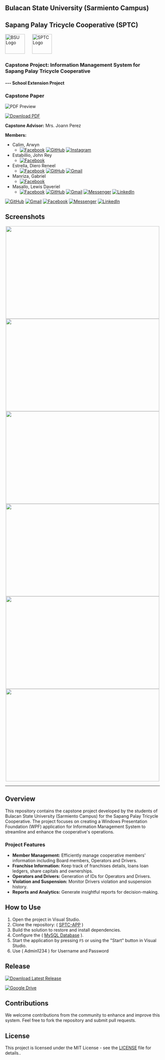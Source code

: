 ## Bulacan State University (Sarmiento Campus)
## Sapang Palay Tricycle Cooperative (SPTC)
<img src="/image/bsu-logo.png" alt="BSU Logo" width="64" height="64" style="margin-right: 10px;"> <img src="/image/sptc_logo.png" alt="SPTC Logo" width="64" height="64" style="margin-left: 10px;">

### Capstone Project: Information Management System for Sapang Palay Tricycle Cooperative
#### --- School Extension Project

### Capstone Paper  
![PDF Preview](/image/preview1.png)

[![Download PDF](https://img.shields.io/badge/Download%20PDF-4285F4?style=for-the-badge&logo=googledrive&logoColor=white)](https://drive.google.com/file/d/10dKC1KEpIyPwKHE9G2yWlNRGmNh7Jleu/view?usp=sharing)

**Capstone Advisor:** Mrs. Joann Perez

**Members:**
- Calim, Arwyn
    - [![Facebook](https://img.shields.io/badge/Facebook-1877F2?style=for-the-badge&logo=facebook&logoColor=white)](https://www.facebook.com/arwyncalim/)  [![GitHub](https://img.shields.io/badge/GitHub-100000?style=for-the-badge&logo=github&logoColor=white)](https://github.com/wyncalim)  [![Instagram](https://img.shields.io/badge/Instagram-%23E4405F?style=for-the-badge&logo=instagram&logoColor=white)](https://www.instagram.com/wynclm/)
- Estabillio, John Rey
    - [![Facebook](https://img.shields.io/badge/Facebook-1877F2?style=for-the-badge&logo=facebook&logoColor=white)](https://www.facebook.com/KoyaJeeArr)
- Estrella, Diero Reneel
    - [![Facebook](https://img.shields.io/badge/Facebook-1877F2?style=for-the-badge&logo=facebook&logoColor=white)](https://www.facebook.com/die.ro.84728)  [![GitHub](https://img.shields.io/badge/GitHub-100000?style=for-the-badge&logo=github&logoColor=white)](https://github.com/deletesailorr)  [![Gmail](https://img.shields.io/badge/Gmail-D14836?style=for-the-badge&logo=gmail&logoColor=white)](mailto:dieroreneel.estrella.m@bulsu.edu.ph)
- Manriza, Gabriel
    - [![Facebook](https://img.shields.io/badge/Facebook-1877F2?style=for-the-badge&logo=facebook&logoColor=white)](https://www.facebook.com/people/Gabriel-Manriza/100009376845917/)
- Masallo, Lewis Daveriel
    - [![Facebook](https://img.shields.io/badge/Facebook-1877F2?style=for-the-badge&logo=facebook&logoColor=white)](https://www.facebook.com/lewismasallo)  [![GitHub](https://img.shields.io/badge/GitHub-100000?style=for-the-badge&logo=github&logoColor=white)](https://github.com/xxlllllllxx)  [![Gmail](https://img.shields.io/badge/Gmail-D14836?style=for-the-badge&logo=gmail&logoColor=white)](mailto:lewismasallo@gmail.com)  [![Messenger](https://img.shields.io/badge/Messenger-00B2FF?style=for-the-badge&logo=messenger&logoColor=white)](https://m.me/lewismasallo)  [![LinkedIn](https://img.shields.io/badge/LinkedIn-0077B5?style=for-the-badge&logo=linkedin&logoColor=white)](https://www.linkedin.com/in/lewis-daveriel-masallo-0881521ba/)

[![GitHub](https://img.shields.io/badge/GitHub-100000?style=for-the-badge&logo=github&logoColor=white)](https://github.com/deletesailorr)
[![Gmail](https://img.shields.io/badge/Gmail-D14836?style=for-the-badge&logo=gmail&logoColor=white)](mailto:dieroreneel.estrella.m@bulsu.edu.ph)
[![Facebook](https://img.shields.io/badge/Facebook-1877F2?style=for-the-badge&logo=facebook&logoColor=white)](https://www.facebook.com/people/Gabriel-Manriza/100009376845917/)
[![Messenger](https://img.shields.io/badge/Messenger-00B2FF?style=for-the-badge&logo=messenger&logoColor=white)](https://m.me/lewismasallo)
[![LinkedIn](https://img.shields.io/badge/LinkedIn-0077B5?style=for-the-badge&logo=linkedin&logoColor=white)](https://www.linkedin.com/in/lewismasallo/)


## Screenshots
<div align="center">
<img src="/image/image1.png" height="300" width="500"/>
<img src="/image/image2.png" height="300"  width="500"/>  
<img src="/image/image3.png" height="300" width="500" />
<img src="/image/screenshot1.png" height="300" width="500" />  
<img src="/image/screenshot2.png" height="300" width="500" />
<img src="/image/screenshot3.png" height="300" width="500" />  
</div>


---

## Overview

This repository contains the capstone project developed by the students of Bulacan State University (Sarmiento Campus) for the Sapang Palay Tricycle Cooperative. The project focuses on creating a Windows Presentation Foundation (WPF) application for Information Management System to streamline and enhance the cooperative's operations.

### Project Features

- **Member Management:** Efficiently manage cooperative members' information including Board members, Operators and Drivers.
- **Franchise Information:** Keep track of franchises details, loans loan ledgers, share capitals and ownerships.
- **Operators and Drivers:** Generation of IDs for Operators and Drivers.
- **Violation and Suspension:** Monitor Drivers violation and suspension history.
- **Reports and Analytics:** Generate insightful reports for decision-making.

## How to Use

1. Open the project in Visual Studio.
2. Clone the repository: ( [SPTC-APP](https://github.com/BsuscBsit/SPTC-APP.git) )
3. Build the solution to restore and install dependencies.
4. Configure the ( [MySQL Database](https://github.com/BsuscBsit/SPTC-APP.git/](https://github.com/BsuscBsit/SPTC-APP/blob/master/dtb_sptc.sql)) ).
5. Start the application by pressing `F5` or using the "Start" button in Visual Studio.
6. Use ( Admin1234 ) for Username and Password



## Release 
[![Download Latest Release](https://img.shields.io/badge/Download%20Latest%20Release-blue?style=for-the-badge&logo=github&logoColor=white)](https://github.com/BsuscBsit/SPTC-APP/releases/latest)

[![Google Drive](https://img.shields.io/badge/Google%20Drive-4285F4?style=for-the-badge&logo=googledrive&logoColor=white)](https://drive.google.com/drive/folders/13pnI7OK6ZEpKbaUYfkcKhZDEYP2fRdwa?usp=sharing)



## Contributions

We welcome contributions from the community to enhance and improve this system. Feel free to fork the repository and submit pull requests.

## License

This project is licensed under the MIT License - see the [LICENSE](LICENSE) file for details..
